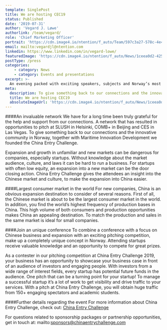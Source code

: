 ```yaml
---
template: SinglePost
title: We are hosting CEC19
status: Published
date: '2019-07-31'
author: 'Vegard J. Løwe'
authorlink: /team/vegard/
role: 'Chief Marketing Officer'
portrait: 'https://cdn.image4.io/ntention/f_auto/Team/597c3a27-578c-4e4b-aa78-035422728ca9.Jpeg'
email: mailto:vegardjl@ntention.com
linkedin: https://www.linkedin.com/in/vegard-lowe/
featuredImage: 'https://cdn.image4.io/ntention/f_auto/News/1ceea0d2-425f-4264-a02c-2ca435d84dbe.Jpeg'
postType: /press
categories:
    - category: News
    - category: Events and presentations
excerpt: >-
  An evening packed with exciting speakers, subjects and Norway’s most inspiring startups and scaleups competing for an opportunity to explore the Chinese market!
meta:
  description: To give something back to our connections and the innovative community in Norway, together with Maritime Innovation Development we founded the China Entry Challenge.
  title: We are hosting CEC19
  absoluteImageUrl: 'https://cdn.image4.io/ntention/f_auto/News/1ceea0d2-425f-4264-a02c-2ca435d84dbe.Jpeg'
---
```

####An invaluable network
We have for a long time been truly grateful for the help and support from our connections. A network that has resulted in opportunities to pitch at SLUSH in Helsinki, COMB+ in Beijing and CES in Las Vegas. To give something back to our connections and the innovative community in Norway, together with Maritime Innovation Development we founded the China Entry Challenge.

Expansion and growth in unfamiliar and new markets can be dangerous for companies, especially startups. Without knowledge about the market audience, culture, and laws it can be hard to run a business. For startups with often low equity, an expansion into a new market can be the door closing action. China Entry Challenge gives the attendees an insight into the Chinese market and culture, to make the expansion into China easier.

####Largest consumer market in the world
For new companies, China is an obvious expansion destination to consider of several reasons. First of all, the Chinese market is about to be the largest consumer market in the world. In addition, you find the world’s highest frequency of production bases in China. This high volume of both consumers and production opportunities makes China an appealing destination. To match the production and sales in the same market is ideal for small companies.

####Join an unique conference
To combine a conference with a focus on Chinese business and expansion with an exciting pitching competition, make up a completely unique concept in Norway. Attending startups receive valuable knowledge and an opportunity to compete for great prizes.

As a contester in our pitching competition at China Entry Challenge 2019, your business has an opportunity to showcase your business case in front of an audience of investors and engaging people. With investors from a wide range of interest fields, every startup has potential future funds in the audience. One pitch that can be a turning point for your startup! To manage a successful startup it’s a lot of work to get visibility and drive traffic to your services. With a pitch at China Entry Challenge, you will obtain huge traffic from 150+ engaging spectators and academic students.

####Further details regarding the event
For more information about China Entry Challenge, check out: [China Entry Challenge](https://chinaentrychallenge.com)

For questions related to sponsorship packages or partnership opportunities, get in touch at: mailto:sponsors@chinaentrychallenge.com
